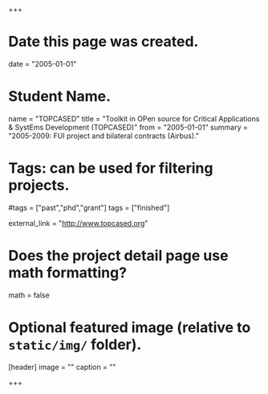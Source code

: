 +++
# Date this page was created.
date = "2005-01-01"

# Student Name.
name = "TOPCASED"
title = "Toolkit in OPen source for Critical Applications &amp; SystEms Development (TOPCASED)"
from = "2005-01-01"
summary = "2005-2009: FUI project and bilateral contracts (Airbus)."

# Tags: can be used for filtering projects.
#tags = ["past","phd","grant"]
tags = ["finished"]

external_link = "http://www.topcased.org"

# Does the project detail page use math formatting?
math = false

# Optional featured image (relative to `static/img/` folder).
[header]
image = ""
caption = ""

+++
